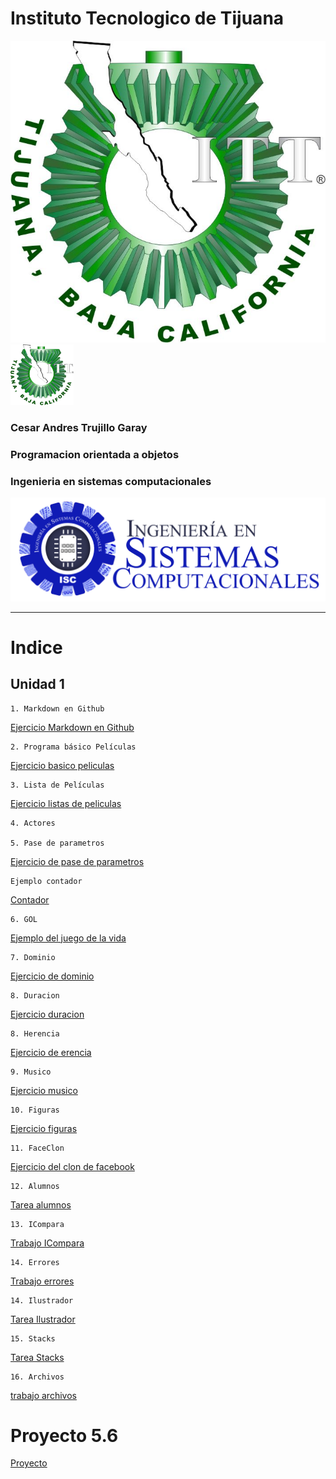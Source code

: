 # Instituto Tecnologico de Tijuana
![ITT logo](https://github.com/kikhi/POO/blob/master/Imagenes/ITTlogo.jpg?raw=true)
<img src="https://github.com/kikhi/POO/blob/master/Imagenes/ITTlogo.jpg?raw=true" alt="ITT logo" width="20%" height="20%">

### Cesar Andres Trujillo Garay

### Programacion orientada a objetos

### Ingenieria en sistemas computacionales
![Ingenieria en sistemas](https://github.com/kikhi/POO/blob/master/Imagenes/INGsistemas.png?raw=true)

-----------------------------------------------------------------------------------------------------------------------------------------------

# Indice

## Unidad 1
    1. Markdown en Github 
    
[Ejercicio Markdown en Github](Setup/README.md)

    2. Programa básico Películas

[Ejercicio basico peliculas](Programa_basico_peliculas)

    3. Lista de Películas

[Ejercicio listas de peliculas](Lista_peliculas)

    4. Actores 

    5. Pase de parametros
[Ejercicio de pase de parametros](Pase_parametros)

    Ejemplo contador
[Contador](Ejemplo)

    6. GOL
[Ejemplo del juego de la vida](Gol)

    7. Dominio
[Ejercicio de dominio](Dominio)

    8. Duracion
[Ejercicio duracion](Duracion)

    8. Herencia
[Ejercicio de erencia](Herencia)

    9. Musico
[Ejercicio musico](Musico)

    10. Figuras
[Ejercicio figuras](Figuras)

    11. FaceClon
[Ejercicio del clon de facebook](FaceColon)
   
    12. Alumnos
[Tarea alumnos](Alumnos)

    13. ICompara
[Trabajo ICompara](Icompara)

    14. Errores
[Trabajo errores](Errores)

    14. Ilustrador
[Tarea Ilustrador](Ilustrador)

    15. Stacks
[Tarea Stacks](Stacks)

    16. Archivos
[trabajo archivos](Archivos)


# Proyecto 5.6
[Proyecto](Proyecto)
